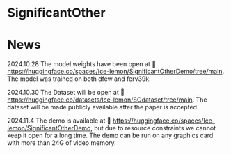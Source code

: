 # SignificantOther

# News
2024.10.28 The model weights have been open at 🤗 https://huggingface.co/spaces/Ice-lemon/SignificantOtherDemo/tree/main. The model was trained on both dfew and ferv39k.

2024.10.30 The Dataset will be open at 🤗 https://huggingface.co/datasets/Ice-lemon/SOdataset/tree/main. The dataset will be made publicly available after the paper is accepted.

2024.11.4 The demo is available at 🤗 https://huggingface.co/spaces/Ice-lemon/SignificantOtherDemo, but due to resource constraints we cannot keep it open for a long time. The demo can be run on any graphics card with more than 24G of video memory.
